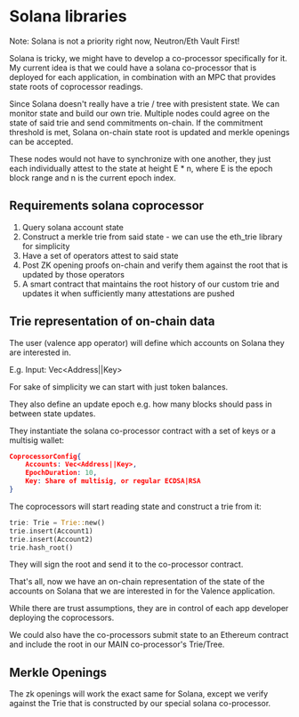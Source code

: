 # Solana libraries

Note: Solana is not a priority right now, Neutron/Eth Vault First!

Solana is tricky, we might have to develop a co-processor specifically for it.
My current idea is that we could have a solana co-processor that is deployed for each application, 
in combination with an MPC that provides state roots of coprocessor readings.

Since Solana doesn't really have a trie / tree with presistent state. We can monitor state
and build our own trie. Multiple nodes could agree on the state of said trie and send commitments
on-chain. If the commitment threshold is met, Solana on-chain state root is updated and merkle openings
can be accepted.

These nodes would not have to synchronize with one another, they just each individually attest to the state at height 
E * n, where E is the epoch block range and n is the current epoch index.

## Requirements solana coprocessor
1. Query solana account state
2. Construct a merkle trie from said state - we can use the eth_trie library for simplicity
3. Have a set of operators attest to said state
4. Post ZK opening proofs on-chain and verify them against the root that is updated by those operators
5. A smart contract that maintains the root history of our custom trie and updates it when sufficiently many attestations are pushed

## Trie representation of on-chain data

The user (valence app operator) will define which accounts on Solana they are interested in.

E.g. Input: Vec<Address||Key>

For sake of simplicity we can start with just token balances.

They also define an update epoch e.g. how many blocks should pass in between state updates.

They instantiate the solana co-processor contract with a set of keys or a multisig wallet:

```json
CoprocessorConfig{
    Accounts: Vec<Address||Key>,
    EpochDuration: 10,
    Key: Share of multisig, or regular ECDSA|RSA
}
```

The coprocessors will start reading state and construct a trie from it:

```rust
trie: Trie = Trie::new()
trie.insert(Account1)
trie.insert(Account2)
trie.hash_root()
```

They will sign the root and send it to the co-processor contract.

That's all, now we have an on-chain representation of the state of the accounts on Solana that we are interested in for the Valence application.

While there are trust assumptions, they are in control of each app developer deploying the coprocessors.

We could also have the co-processors submit state to an Ethereum contract and include the root in our MAIN co-processor's Trie/Tree.

## Merkle Openings
The zk openings will work the exact same for Solana, except we verify against the Trie that is constructed by our special solana co-processor.

